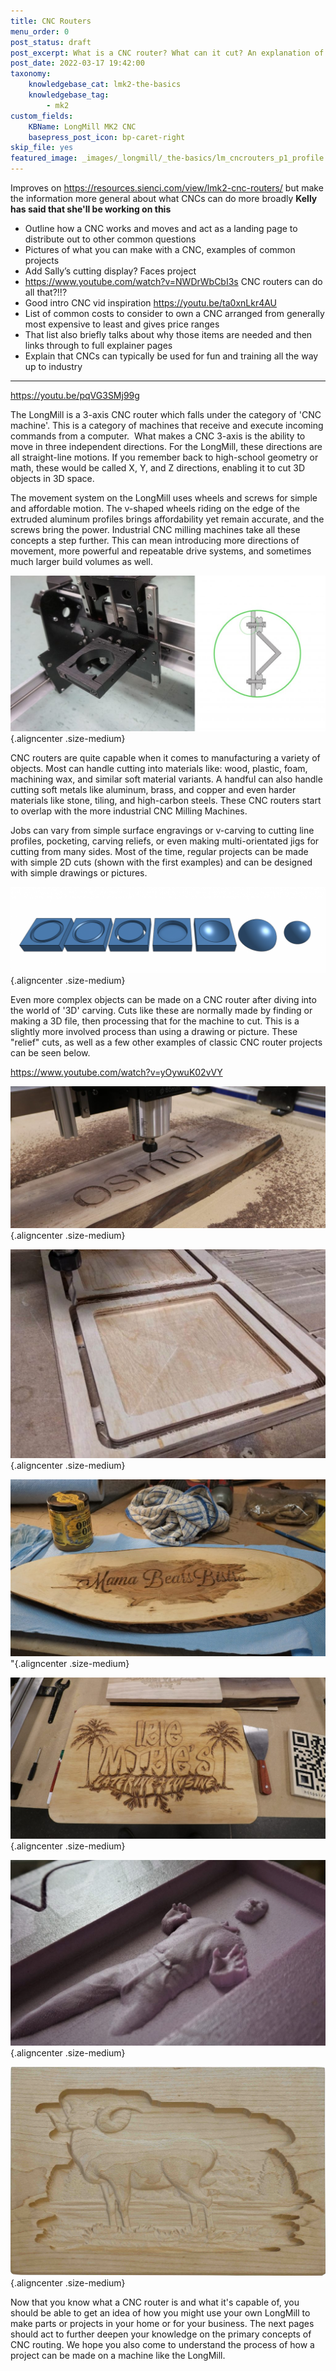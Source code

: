 ```yaml
---
title: CNC Routers
menu_order: 0
post_status: draft
post_excerpt: What is a CNC router? What can it cut? An explanation of how the LongMill and other 3-axis CNCs work and their capabilities when creating projects.
post_date: 2022-03-17 19:42:00
taxonomy:
    knowledgebase_cat: lmk2-the-basics
    knowledgebase_tag:
        - mk2
custom_fields:
    KBName: LongMill MK2 CNC
    basepress_post_icon: bp-caret-right
skip_file: yes
featured_image: _images/_longmill/_the-basics/lm_cncrouters_p1_profile.jpg
---
```


Improves on https://resources.sienci.com/view/lmk2-cnc-routers/ but make the information more general about what CNCs can do more broadly
**Kelly has said that she'll be working on this**

- Outline how a CNC works and moves and act as a landing page to distribute out to other common questions
- Pictures of what you can make with a CNC, examples of common projects
- Add Sally’s cutting display? Faces project
- https://www.youtube.com/watch?v=NWDrWbCbI3s CNC routers can do all that?!!?
- Good intro CNC vid inspiration https://youtu.be/ta0xnLkr4AU
- List of common costs to consider to own a CNC arranged from generally most expensive to least and gives price ranges
- That list also briefly talks about why those items are needed and then links through to full explainer pages
- Explain that CNCs can typically be used for fun and training all the way up to industry

---

https://youtu.be/pqVG3SMj99g

The LongMill is a 3-axis CNC router which falls under the category of 'CNC machine'. This is a category of machines that receive and execute incoming commands from a computer.  What makes a CNC 3-axis is the ability to move in three independent directions. For the LongMill, these directions are all straight-line motions. If you remember back to high-school geometry or math, these would be called X, Y, and Z directions, enabling it to cut 3D objects in 3D space.

The movement system on the LongMill uses wheels and screws for simple and affordable motion. The v-shaped wheels riding on the edge of the extruded aluminum profiles brings affordability yet remain accurate, and the screws bring the power. Industrial CNC milling machines take all these concepts a step further. This can mean introducing more directions of movement, more powerful and repeatable drive systems, and sometimes much larger build volumes as well.

![](/_images/_longmill/_the-basics/lm_cncrouters_p1_profile.jpg){.aligncenter .size-medium}

CNC routers are quite capable when it comes to manufacturing a variety of objects. Most can handle cutting into materials like: wood, plastic, foam, machining wax, and similar soft material variants. A handful can also handle cutting soft metals like aluminum, brass, and copper and even harder materials like stone, tiling, and high-carbon steels. These CNC routers start to overlap with the more industrial CNC Milling Machines.

Jobs can vary from simple surface engravings or v-carving to cutting line profiles, pocketing, carving reliefs, or even making multi-orientated jigs for cutting from many sides. Most of the time, regular projects can be made with simple 2D cuts (shown with the first examples) and can be designed with simple drawings or pictures.

![](/_images/_longmill/_the-basics/lm_cncrouters_p2_CutTypes.png "Surface cut, v-carve, profile cut, pocket cut, inner contour, outer contour, 2-sided cut (sphere)"){.aligncenter .size-medium}

Even more complex objects can be made on a CNC router after diving into the world of '3D' carving. Cuts like these are normally made by finding or making a 3D file, then processing that for the machine to cut. This is a slightly more involved process than using a drawing or picture. These "relief" cuts, as well as a few other examples of classic CNC router projects can be seen below.

https://www.youtube.com/watch?v=yOywuK02vVY

![](/_images/_longmill/_the-basics/lm_cncrouters_p3_OsmoSign.jpg "Surface cutting the Osmo logo for their booth"){.aligncenter .size-medium}

![](/_images/_longmill/_the-basics/lm_cncrouters_p4_GregCoasters.jpg "Cutting a profile and pocket combination to make custom coffee coasters"){.aligncenter .size-medium}

![](/_images/_longmill/_the-basics/lm_cncrouters_p5_GregChar.jpg "Greg running a basic v-bit engraving on a wood cookie")"{.aligncenter .size-medium}

![](/_images/_longmill/_the-basics/lm_cncrouters_p6_Irie.jpg "A much more complicated v-carve to create both the text and images"){.aligncenter .size-medium}

![](/_images/_longmill/_the-basics/lm_cncrouters_p7_HanSolo.jpg "Detailed relief of frozen Han Solo cut out of pink foam"){.aligncenter .size-medium}

![](/_images/_longmill/_the-basics/lm_cncrouters_p8_RamRelief.jpg "Another detailed relief of a ram by the lake, carved out of cedar"){.aligncenter .size-medium}

Now that you know what a CNC router is and what it's capable of, you should be able to get an idea of how you might use your own LongMill to make parts or projects in your home or for your business. The next pages should act to further deepen your knowledge on the primary concepts of CNC routing. We hope you also come to understand the process of how a project can be made on a machine like the LongMill.
